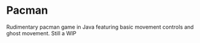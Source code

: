 # Pacman
Rudimentary pacman game in Java featuring basic movement controls and ghost movement.
Still a WIP

